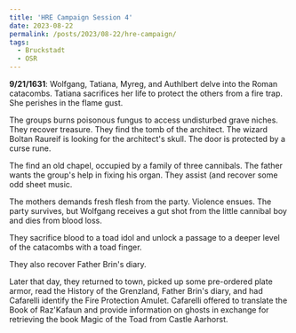 ```yaml
---
title: 'HRE Campaign Session 4'
date: 2023-08-22
permalink: /posts/2023/08-22/hre-campaign/
tags:
  - Bruckstadt
  - OSR
---
```



**9/21/1631**: Wolfgang, Tatiana, Myreg, and Authlbert delve into the Roman catacombs. Tatiana sacrifices her life to protect the others from a fire trap. She perishes in the flame gust.

The groups burns poisonous fungus to access undisturbed grave niches. They recover treasure.
They find the tomb of the architect. The wizard Boltan Raureif is looking for the architect's skull. The door is protected by a curse rune.

The find an old chapel, occupied by a family of three cannibals. The father wants the group's help in fixing his organ. They assist (and recover some odd sheet music.

The mothers demands fresh flesh from the party. Violence ensues. The party survives, but Wolfgang receives a gut shot from the little cannibal boy and dies from blood loss.

They sacrifice blood to a toad idol and unlock a passage to a deeper level of the catacombs with a toad finger.

They also recover Father Brin's diary.

Later that day, they returned to town, picked up some pre-ordered plate armor, read the History of the Grenzland, Father Brin's diary, and had Cafarelli identify the Fire Protection Amulet. Cafarelli offered to translate the Book of Raz'Kafaun and provide information on ghosts in exchange for retrieving the book Magic of the Toad from Castle Aarhorst.

